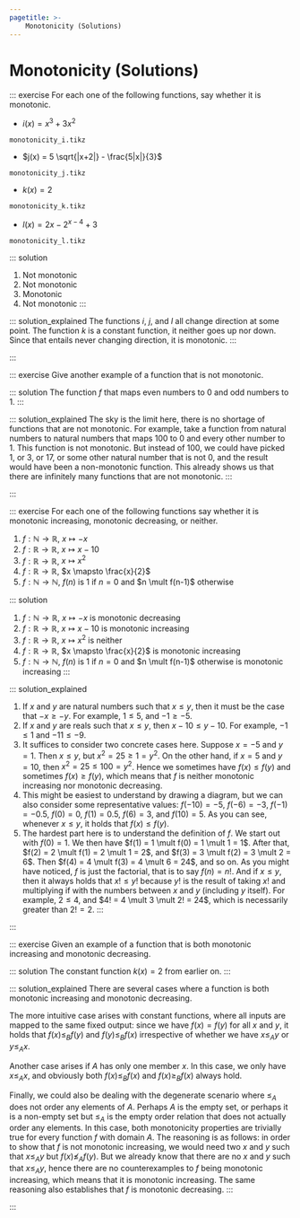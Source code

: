 ```yaml
---
pagetitle: >-
    Monotonicity (Solutions)
---
```


# Monotonicity (Solutions)

::: exercise
For each one of the following functions, say whether it is monotonic.

- $i(x) = x^3 + 3x^2$

~~~ {.include-tikz size=mid}
monotonicity_i.tikz
~~~

- $j(x) = 5 \sqrt{|x+2|} - \frac{5|x|}{3}$

~~~ {.include-tikz size=mid}
monotonicity_j.tikz
~~~

- $k(x) = 2$

~~~ {.include-tikz size=mid}
monotonicity_k.tikz
~~~

- $l(x) = 2x - 2^{x-4} + 3$

~~~ {.include-tikz size=mid}
monotonicity_l.tikz
~~~

::: solution
1. Not monotonic
1. Not monotonic
1. Monotonic
1. Not monotonic
:::

::: solution_explained
The functions $i$, $j$, and $l$ all change direction at some point.
The function $k$ is a constant function, it neither goes up nor down.
Since that entails never changing direction, it is monotonic.
:::

:::

::: exercise
Give another example of a function that is not monotonic.

::: solution
The function $f$ that maps even numbers to $0$ and odd numbers to $1$.
:::

::: solution_explained
The sky is the limit here, there is no shortage of functions that are not monotonic.
For example, take a function from natural numbers to natural numbers that maps $100$ to $0$ and every other number to $1$.
This function is not monotonic.
But instead of $100$, we could have picked $1$, or $3$, or $17$, or some other natural number that is not $0$, and the result would have been a non-monotonic function.
This already shows us that there are infinitely many functions that are not monotonic.
:::

:::

::: exercise
For each one of the following functions say whether it is monotonic increasing, monotonic decreasing, or neither.

1. $f: \mathbb{N} \rightarrow \mathbb{R}$, $x \mapsto -x$
1. $f: \mathbb{R} \rightarrow \mathbb{R}$, $x \mapsto x - 10$
1. $f: \mathbb{R} \rightarrow \mathbb{R}$, $x \mapsto x^2$
1. $f: \mathbb{R} \rightarrow \mathbb{R}$, $x \mapsto \frac{x}{2}$
1. $f: \mathbb{N} \rightarrow \mathbb{N}$, $f(n)$ is $1$ if $n = 0$ and $n \mult f(n-1)$ otherwise

::: solution
1. $f: \mathbb{N} \rightarrow \mathbb{R}$, $x \mapsto -x$ is monotonic decreasing
1. $f: \mathbb{R} \rightarrow \mathbb{R}$, $x \mapsto x - 10$ is monotonic increasing
1. $f: \mathbb{R} \rightarrow \mathbb{R}$, $x \mapsto x^2$ is neither
1. $f: \mathbb{R} \rightarrow \mathbb{R}$, $x \mapsto \frac{x}{2}$ is monotonic increasing
1. $f: \mathbb{N} \rightarrow \mathbb{N}$, $f(n)$ is $1$ if $n = 0$ and $n \mult f(n-1)$ otherwise is monotonic increasing
:::

::: solution_explained
1. If $x$ and $y$ are natural numbers such that $x \leq y$, then it must be the case that $-x \geq -y$.
   For example, $1 \leq 5$, and $-1 \geq -5$.
1. If $x$ and $y$ are reals such that $x \leq y$, then $x - 10 \leq y - 10$.
   For example, $-1 \leq 1$ and $-11 \leq -9$.
1. It suffices to consider two concrete cases here.
   Suppose $x = -5$ and $y = 1$.
   Then $x \leq y$, but $x^2 = 25 \geq 1 = y^2$.
   On the other hand, if $x = 5$ and $y = 10$, then $x^2 = 25 \leq 100 = y^2$.
   Hence we sometimes have $f(x) \leq f(y)$ and sometimes $f(x) \geq f(y)$, which means that $f$ is neither monotonic increasing nor monotonic decreasing.
1. This might be easiest to understand by drawing a diagram, but we can also consider some representative values:
   $f(-10) = -5$, $f(-6) = -3$, $f(-1) = -0.5$, $f(0) = 0$, $f(1) = 0.5$, $f(6) = 3$, and $f(10) = 5$.
   As you can see, whenever $x \leq y$, it holds that $f(x) \leq f(y)$.
1. The hardest part here is to understand the definition of $f$.
   We start out with $f(0) = 1$.
   We then have $f(1) = 1 \mult f(0) = 1 \mult 1 = 1$.
   After that, $f(2) = 2 \mult f(1) = 2 \mult 1 = 2$, and $f(3) = 3 \mult f(2) = 3 \mult 2 = 6$.
   Then $f(4) = 4 \mult f(3) = 4 \mult 6 = 24$, and so on.
   As you might have noticed, $f$ is just the factorial, that is to say $f(n) = n!$.
   And if $x \leq y$, then it always holds that $x! \leq y!$ because $y!$ is the result of taking $x!$ and multiplying if with the numbers between $x$ and $y$ (including $y$ itself).
   For example, $2 \leq 4$, and $4! = 4 \mult 3 \mult 2! = 24$, which is necessarily greater than $2! = 2$.
:::

:::

::: exercise
Given an example of a function that is both monotonic increasing and monotonic decreasing.

::: solution
The constant function $k(x) = 2$ from earlier on.
:::

::: solution_explained
There are several cases where a function is both monotonic increasing and monotonic decreasing.

The more intuitive case arises with constant functions, where all inputs are mapped to the same fixed output:
since we have $f(x) = f(y)$ for all $x$ and $y$, it holds that $f(x) \leq_B f(y)$ and $f(y) \leq_B f(x)$ irrespective of whether we have $x \leq_A y$ or $y \leq_A x$.

Another case arises if $A$ has only one member $x$.
In this case, we only have $x \leq_A x$, and obviously both $f(x) \leq_B f(x)$ and $f(x) \geq_B f(x)$ always hold.

Finally, we could also be dealing with the degenerate scenario where $\leq_A$ does not order any elements of $A$.
Perhaps $A$ is the empty set, or perhaps it is a non-empty set but $\leq_A$ is the empty order relation that does not actually order any elements.
In this case, both monotonicity properties are trivially true for every function $f$ with domain $A$.
The reasoning is as follows:
in order to show that $f$ is not monotonic increasing, we would need two $x$ and $y$ such that $x \leq_A y$ but $f(x) \not\leq_A f(y)$.
But we already know that there are no $x$ and $y$ such that $x \leq_A y$, hence there are no counterexamples to $f$ being monotonic increasing, which means that it is monotonic increasing.
The same reasoning also establishes that $f$ is monotonic decreasing.
:::

:::
